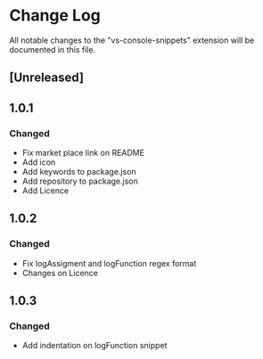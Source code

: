 # Change Log

All notable changes to the "vs-console-snippets" extension will be documented in this file.

## [Unreleased]

## 1.0.1
### Changed
- Fix market place link on README
- Add icon
- Add keywords to package.json
- Add repository to package.json
- Add Licence

## 1.0.2
### Changed
- Fix logAssigment and logFunction regex format
- Changes on Licence

## 1.0.3
### Changed
- Add indentation on logFunction snippet